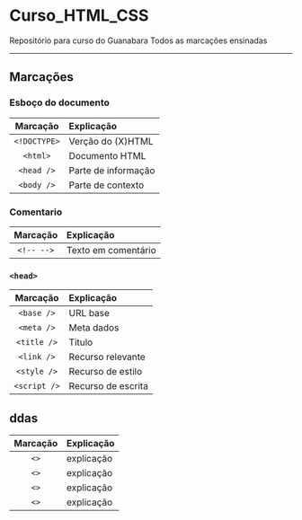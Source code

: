 # Curso_HTML_CSS
 Repositório para curso do Guanabara
 Todos as marcações ensinadas
***
## Marcações

### Esboço do documento
Marcação | Explicação
:---: | :---  
`<!DOCTYPE>` | Verção do (X)HTML 
`<html>` | Documento HTML 
`<head />` | Parte de informação 
`<body />` | Parte de contexto

### Comentario
Marcação | Explicação
:---: | :--- 
`<!-- -->` | Texto em comentário 

### `<head>`
Marcação | Explicação
:---: | :--- 
`<base />` | URL base 
`<meta />` | Meta dados 
`<title />` | Titulo 
`<link />` | Recurso relevante
`<style />` | Recurso de estilo 
`<script />` | Recurso de escrita 

## ddas
Marcação | Explicação
:---: | :---  
`<>` | explicação 
`<>` | explicação 
`<>` | explicação 
`<>` | explicação 
